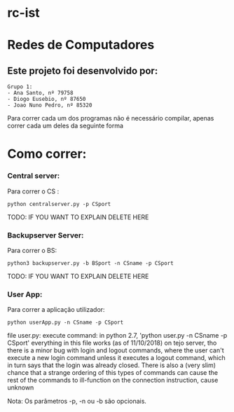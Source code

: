 # rc-ist

# Redes de Computadores

## Este projeto foi desenvolvido por:

	Grupo 1:
	- Ana Santo, nº 79758
	- Diogo Eusebio, nº 87650
	- Joao Nuno Pedro, nº 85320

Para correr cada um dos programas não é necessário compilar, apenas correr cada um deles da seguinte forma

# Como correr:

### 	Central server:

Para correr o CS :

```
python centralserver.py -p CSport
```
TODO: IF YOU WANT TO EXPLAIN DELETE HERE

###		Backupserver Server:

Para correr o BS:

```
python3 backupserver.py -b BSport -n CSname -p CSport
```
TODO: IF YOU WANT TO EXPLAIN DELETE HERE

### 	User App:

Para correr a aplicação utilizador:

```
python userApp.py -n CSname -p CSport
```
file user.py:
	execute command: in python 2.7, 'python user.py -n CSname -p CSport'
	everything in this file works (as of 11/10/2018) on tejo server,
		tho there is a minor bug with login and logout commands,
	 	where the user can't execute a new login command unless it
		executes a logout command, which in turn says that the login
		was already closed. There is also a (very slim) chance that a strange 
		ordering of this types of commands can cause the rest of the 
		commands to ill-function on the connection instruction, cause unknown

Nota: Os parâmetros -p, -n ou -b são opcionais.
